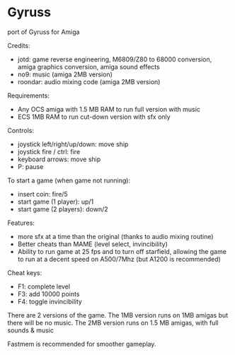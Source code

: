 # Gyruss
port of Gyruss for Amiga

Credits:

- jotd: game reverse engineering, M6809/Z80 to 68000 conversion, 
        amiga graphics conversion, amiga sound effects
- no9: music (amiga 2MB version)
- roondar: audio mixing code (amiga 2MB version)

Requirements:

- Any OCS amiga with 1.5 MB RAM to run full version with music
- ECS 1MB RAM to run cut-down version with sfx only

Controls:

- joystick left/right/up/down: move ship
- joystick fire / ctrl: fire
- keyboard arrows: move ship
- P: pause

To start a game (when game not running):

- insert coin: fire/5
- start game (1 player): up/1
- start game (2 players): down/2

Features:

- more sfx at a time than the original (thanks to audio mixing
  routine)
- Better cheats than MAME (level select, invincibility)
- Ability to run game at 25 fps and to turn off starfield, allowing
  the game to run at a decent speed on A500/7Mhz (but A1200 is recommended)

Cheat keys:
- F1: complete level
- F3: add 10000 points
- F4: toggle invincibility

There are 2 versions of the game. The 1MB version runs on 1MB amigas
but there will be no music.
The 2MB version runs on 1.5 MB amigas, with full sounds & music

Fastmem is recommended for smoother gameplay.